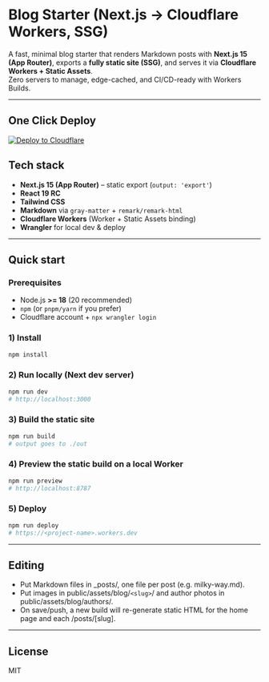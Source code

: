 # Blog Starter (Next.js → Cloudflare Workers, SSG)

A fast, minimal blog starter that renders Markdown posts with **Next.js 15 (App Router)**, exports a **fully static site (SSG)**, and serves it via **Cloudflare Workers + Static Assets**.  
Zero servers to manage, edge-cached, and CI/CD-ready with Workers Builds.

---

## One Click Deploy

[![Deploy to Cloudflare](https://deploy.workers.cloudflare.com/button)](https://deploy.workers.cloudflare.com/?url=https://github.com/vnikhilbuddhavarapu/blog-starter-app)

## Tech stack

- **Next.js 15 (App Router)** – static export (`output: 'export'`)
- **React 19 RC**
- **Tailwind CSS**
- **Markdown** via `gray-matter` + `remark/remark-html`
- **Cloudflare Workers** (Worker + Static Assets binding)
- **Wrangler** for local dev & deploy

---

## Quick start

### Prerequisites
- Node.js **>= 18** (20 recommended)
- `npm` (or `pnpm/yarn` if you prefer)
- Cloudflare account + `npx wrangler login`

### 1) Install
```bash
npm install
```

### 2) Run locally (Next dev server)
```bash
npm run dev
# http://localhost:3000
```

### 3) Build the static site
```bash
npm run build
# output goes to ./out
```

### 4) Preview the static build on a local Worker
```bash
npm run preview
# http://localhost:8787
```

### 5) Deploy
```bash
npm run deploy
# https://<project-name>.workers.dev
```

---

## Editing 
- Put Markdown files in _posts/, one file per post (e.g. milky-way.md).
- Put images in public/assets/blog/`<slug>`/ and author photos in public/assets/blog/authors/.
- On save/push, a new build will re-generate static HTML for the home page and each /posts/[slug].

---

## License
MIT

